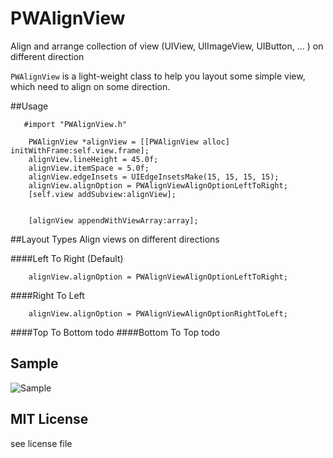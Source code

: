 PWAlignView
===========

Align and arrange collection of view (UIView, UIImageView, UIButton, … ) on different direction

`PWAlignView` is a light-weight class to help you layout some simple view, which need to align on some direction.

##Usage

```
   #import "PWAlignView.h"
```


```
    PWAlignView *alignView = [[PWAlignView alloc] initWithFrame:self.view.frame];
    alignView.lineHeight = 45.0f;
    alignView.itemSpace = 5.0f;
    alignView.edgeInsets = UIEdgeInsetsMake(15, 15, 15, 15);
    alignView.alignOption = PWAlignViewAlignOptionLeftToRight;
    [self.view addSubview:alignView];
    
```


```
    [alignView appendWithViewArray:array];
```

##Layout Types
Align views on different directions

####Left To Right (Default)

```
	alignView.alignOption = PWAlignViewAlignOptionLeftToRight;
```

####Right To Left

```
	alignView.alignOption = PWAlignViewAlignOptionRightToLeft;
```

####Top To Bottom
todo
####Bottom To Top
todo

## Sample
![Sample](https://raw.github.com/wpsteak/PWAlignView/master/Screenshot.png)



## MIT License
see license file

